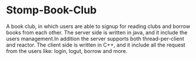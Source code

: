# Stomp-Book-Club
A book club, in which users are able to signup for reading clubs and borrow books from each other. The server side is written in java, and it include the users management.In addition the server supports both thread-per-client and reactor. The client side is written in C++, and it include all the request from the users like: login, logut, borrow and more.
